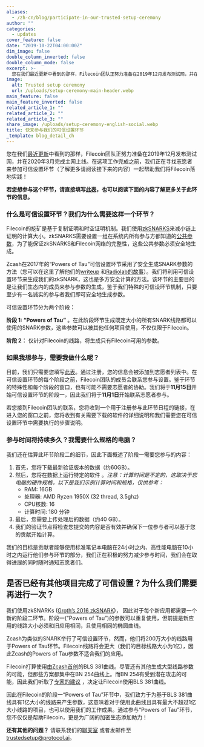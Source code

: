 ```yaml
---
aliases:
  - /zh-cn/blog/participate-in-our-trusted-setup-ceremony
author: ""
categories:
  - updates
cover_feature: false
date: "2019-10-22T04:00:00Z"
dim_image: false
double_column_inverted: false
double_column_mode: false
excerpt: >-
  您在我们最近更新中看到的那样，Filecoin团队正努力准备在2019年12月发布测试网，并在2020年3月完成主网上线。在这项工作完成之前，我们正在寻找志愿者来参加可信设置环节（了解更多请阅读接下来的内容）一起帮助我们将Filecoin落地实践！
image:
  alt: Trusted setup ceremony
  url: /uploads/setup-ceremony-main-header.webp
main_feature: false
main_feature_inverted: false
related_article_1: ""
related_article_2: ""
related_article_3: ""
share_image: /uploads/setup-ceremony-english-social.webp
title: 快来参与我们的可信设置环节
_template: blog_detail_ch
---
```


您在我们[最近更新](https://filecoin.io/zh-cn/blog/update-2019-q2-q3/)中看到的那样，Filecoin团队正努力准备在2019年12月发布测试网，并在2020年3月完成主网上线。在这项工作完成之前，我们正在寻找志愿者来参加可信设置环节（了解更多请阅读接下来的内容）一起帮助我们将Filecoin落地实践！

**若您想参与这个环节，请直接填写**[**此表**](https://docs.google.com/forms/d/e/1FAIpQLSfYrehYIExQJbNLv-m_xsCXGDZM-rHhsBT5xWYy6cHANyBJxw/viewform)**，也可以阅读下面的内容了解更多关于此环节的信息。**

### 什么是可信设置环节？我们为什么需要这样一个环节？

Filecoin的挖矿是基于复制证明和时空证明机制。我们使用[zkSNARKS](https://z.cash/technology/zksnarks/)来减小链上证明的计算大小。zkSNARKS需要设置一组在系统内所有参与方都知道的[公共参数](https://electriccoin.co/blog/snark-parameters/)，为了能保证zkSNARKS和Filecoin网络的完整性，这些公共参数必须安全地生成。

Zcash在2017年的“Powers of Tau”可信设置环节采用了安全生成SNARK参数的方法（您可以在这里了解他们的[writeup](https://z.cash/technology/paramgen/) 和[Radiolab的故事](https://www.wnycstudios.org/podcasts/radiolab/articles/ceremony)）。我们将利用可信设置环节来生成我们的zkSNARK，这也是多方安全计算的方法。该环节的主要目的是让我们生态内的成员来参与参数的生成，鉴于我们特殊的可信设环节机制，只要至少有一名诚实的参与者我们即可安全地生成参数。

可信设置环节分为两个阶段：

**阶段 1: “Powers of Tau”** 。在此阶段环节生成既定大小的所有SNARK线路都可以使用的SNARK参数，这些参数可以被其他任何项目使用，不仅仅限于Filecoin。

**阶段 2：** 仅针对Filecoin的线路，将生成只有Filecoin可用的参数。

### 如果我想参与，需要我做什么呢？

目前，我们只需要您填写[此表](https://docs.google.com/forms/d/e/1FAIpQLSfYrehYIExQJbNLv-m_xsCXGDZM-rHhsBT5xWYy6cHANyBJxw/viewform)。通过注册，您的信息会被添加到志愿者列表中。在可信设置环节的每个阶段之前，Filecoin团队的成员会联系您参与设置。鉴于环节的特殊性和每个阶段的窗口，也有可能不需要志愿者的协助。我们将于**11月15日**开始可信设置环节的阶段一，因此我们将于**11月1日**开始联系志愿者参与。

若您接到Filecoin团队的联系，您将收到一个用于注册参与此环节日程的链接，在进入您的窗口之前，您将收到有关需要下载的软件的详细说明和我们需要您在可信设置环节中需要执行的步骤说明。

### 参与时间将持续多久？我需要什么规格的电脑？

我们还在估算此环节阶段二的细节，因此下面概述了阶段一需要您参与的内容：

1. 首先，您将下载最新验证版本的数据（约60GB）。
2. 然后，您将在数据上运行特定的软件 。_注意：计算时间是不定的，这取决于您电脑的硬件规格，以下是我们示例计算时间和规格，仅供参考：_
   - RAM: 16GB
   - 处理器: AMD Ryzen 1950X (32 thread, 3.5ghz)
   - CPU核数: 16
   - 计算时间: 180 分钟
3. 最后，您需要上传处理后的数据（约40 GB）。
4. 我们的验证节点将检查您提交的内容是否有效并确保下一位参与者可以基于您的贡献开始计算。

我们的目标是贡献者能够使用标准笔记本电脑在24小时之内、高性能电脑在10小时之内运行他们参与环节的部分，我们正在积极的努力减少参与时间，我们会在取得进展的同时随时通知志愿者们。

## 是否已经有其他项目完成了可信设置？为什么我们需要再进行一次？

我们使用zkSNARKs ([Groth’s 2016 zkSNARK](https://eprint.iacr.org/2016/260.pdf))， 因此对于每个新应用都需要一个新的阶段二环节。阶段一(“Powers of Tau”)的参数可以重复使用，但前提是新应用的线路大小必须和旧应用相同，且使用相同的椭圆曲线。

Zcash为类似的SNARK举行了可信设置环节，然而，他们将200万大小的线路用于Powers of Tau环节。Filecoin线路将会更大（我们的目标线路大小为1亿），因此Zcash的Powers of Tau参数不适合我们的应用。

Filecoin打算使用[由Zcash首创](https://electriccoin.co/blog/new-snark-curve/)的BLS 381曲线。尽管还有其他生成大型线路参数的可能，但那些方案都集中在BN 254曲线上。而BN 254有受到潜在攻击的可能，因此我们听取了[专家的建议](https://eprint.iacr.org/2016/1102.pdf) ，决定让Filecoin使用BLS 381曲线。

因此在Filecoin的阶段一“Powers of Tau”环节中，我们致力于为基于BLS 381曲线具有1亿大小的线路来产生参数，这意味着对于使用此曲线且具有最大不超过1亿大小线路的项目，也可以使用我们的工作成果。通过参与“Powers of Tau”环节，您不仅仅是帮助Filecoin，更是为广阔的加密生态添加助力！

**还有其他的问题？** 请联系我们的[聊天室](https://github.com/filecoin-project/community#chat) 或者发邮件至[trustedsetup@protocol.ai](mailto:trustedsetup@protocol.ai)。
